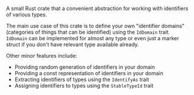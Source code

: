 A small Rust crate that a convenient abstraction for working with identifiers of various types.

The main use case of this crate is to define your own "identifier domains" (categories of
things that can be identified) using the `IdDomain` trait. `IdDomain` can be implemented for
almost any type or even just a marker struct if you don't have relevant type available already.

Other minor features include:
- Providing random generation of identifiers in your domain
- Providing a const representation of identifiers in your domain
- Extracting identifiers of types using the `IdentifyAs` trait
- Assigning identifiers to types using the `StableTypeId` trait
